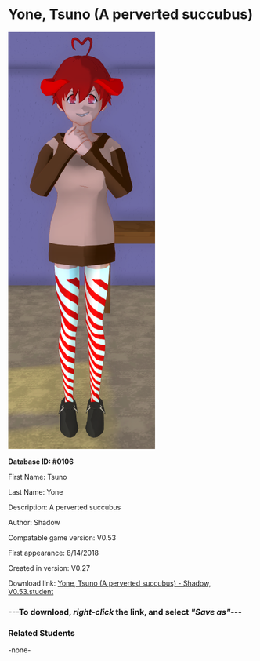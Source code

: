 # Yone, Tsuno (A perverted succubus)

<img src="../../Files/Images/Yone, Tsuno (A perverted succubus).png" title="Yone, Tsuno (A perverted succubus) - Shadow, V0.53">

**Database ID: #0106**

First Name: Tsuno

Last Name: Yone

Description: A perverted succubus

Author: Shadow

Compatable game version: V0.53

First appearance: 8/14/2018

Created in version: V0.27

Download link: <a href="https://raw.githubusercontent.com/Arbiter1223/Daigaku-Gurashi-Custom-Students/master/Files/Student%20Files/Yone%2C%20Tsuno%20(A%20perverted%20succubus)%20-%20Shadow%2C%20V0.53.student">Yone, Tsuno (A perverted succubus) - Shadow, V0.53.student</a>

### ---**To download, _right-click_ the link, and select _"Save as"_**---

### Related Students

-none-
